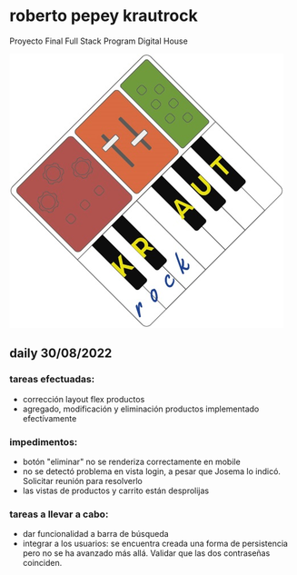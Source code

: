 # roberto pepey krautrock
Proyecto Final Full Stack Program Digital House

![Logo Krautrock](https://raw.githubusercontent.com/sebastian-pepey/roberto_pepey-krautrock/main/public/img/logo_krautrock_medium.jpg)

## daily 30/08/2022

### tareas efectuadas:

- corrección layout flex productos
- agregado, modificación y eliminación productos implementado efectívamente

### impedimentos:

- botón "eliminar" no se renderiza correctamente en mobile
- no se detectó problema en vista login, a pesar que Josema lo indicó. Solicitar reunión para resolverlo
- las vistas de productos y carrito están desprolijas

### tareas a llevar a cabo:

- dar funcionalidad a barra de búsqueda
- integrar a los usuarios: se encuentra creada una forma de persistencia pero no se ha avanzado más allá. Validar que las dos contraseñas coinciden.